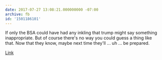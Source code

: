 ```yaml
---
date: 2017-07-27 13:08:21.000000000 -07:00
archive: fb
id: '1501186101'
---
```


If only the BSA could have had any inkling that trump might say something inappropriate. But of course there's no way you could guess a thing like that. Now that they know, maybe next time they'll ... uh ... be prepared.

[Link](http://www.politico.com/story/2017/07/27/boy-scouts-apologizes-for-trump-speech-241036)
